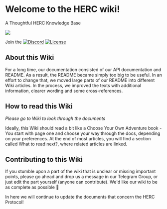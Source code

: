 # Welcome to the HERC wiki!

A Thoughtful HERC Knowledge Base

![](https://github.com/HERCone/crowdsale/blob/master/herc.png)

Join the [![Discord](https://img.shields.io/discord/102860784329052160.svg)](https://discord.gg/g52zM5)
[![License](https://img.shields.io/badge/License-Apache%202.0-blue.svg)](https://opensource.org/licenses/Apache-2.0)


## About this Wiki
For a long time, our documentation consisted of our API documentation and README. As a result, the README became simply too big to be useful. In an effort to change that, we moved large parts of our README into different Wiki articles. In the process, we improved the texts with additional information, clearer wording and some cross-references.

## How to read this Wiki
*Please go to Wiki to look through the documents*

Ideally, this Wiki should read a bit like a Choose Your Own Adventure book - You start with page one and choose your way through the docs, depending on your preferences. At the end of most articles, you will find a section called What to read next?, where related articles are linked.

## Contributing to this Wiki
If you stumble upon a part of the wiki that is unclear or missing important points, please go ahead and drop us a message in our Telegram Group, or just edit the part yourself (anyone can contribute). We'd like our wiki to be as complete as possible 🙂

In here we will continue to update the documents that concern the HERC Protocol! 

